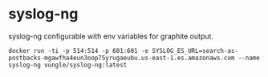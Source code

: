 # syslog-ng
syslog-ng configurable with env variables for graphite output.

`docker run -ti -p 514:514 -p 601:601 -e SYSLOG_ES_URL=search-as-postbacks-mgawfha4eun3oop75yrugaeubu.us-east-1.es.amazonaws.com --name syslog-ng vungle/syslog-ng:latest`
